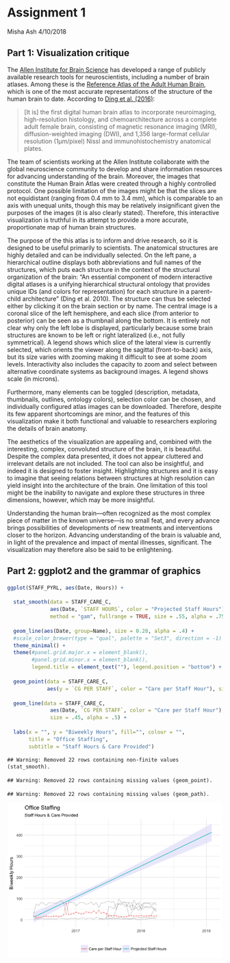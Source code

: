 Assignment 1
================
Misha Ash
4/10/2018

## Part 1: Visualization critique

The [Allen Institute for Brain Science](https://www.alleninstitute.org/)
has developed a range of publicly available research tools for
neuroscientists, including a number of brain atlases. Among these is the
[Reference Atlas of the Adult Human Brain](http://atlas.brain-map.org/),
which is one of the most accurate representations of the structure of
the human brain to date. According to [Ding et al.
(2016)](https://www.ncbi.nlm.nih.gov/pmc/articles/PMC5054943/):

> \[It is\] the first digital human brain atlas to incorporate
> neuroimaging, high-resolution histology, and chemoarchitecture across
> a complete adult female brain, consisting of magnetic resonance
> imaging (MRI), diffusion-weighted imaging (DWI), and 1,356
> large-format cellular resolution (1µm/pixel) Nissl and
> immunohistochemistry anatomical plates.

The team of scientists working at the Allen Institute collaborate with
the global neuroscience community to develop and share information
resources for advancing understanding of the brain. Moreover, the images
that constitute the Human Brain Atlas were created through a highly
controlled protocol. One possible limitation of the images might be that
the slices are not equidistant (ranging from 0.4 mm to 3.4 mm), which is
comparable to an axis with unequal units, though this may be relatively
insignificant given the purposes of the images (it is also clearly
stated). Therefore, this interactive visualization is truthful in its
attempt to provide a more accurate, proportionate map of human brain
structures.

The purpose of the this atlas is to inform and drive research, so it is
designed to be useful primarily to scientists. The anatomical structures
are highly detailed and can be individually selected. On the left pane,
a hierarchical outline displays both abbreviations and full names of the
structures, which puts each structure in the context of the structural
organization of the brain: “An essential component of modern interactive
digital atlases is a unifying hierarchical structural ontology that
provides unique IDs (and colors for representation) for each structure
in a parent–child architecture” (Ding et al. 2010). The structure can
thus be selected either by clicking it on the brain section or by name.
The central image is a coronal slice of the left hemisphere, and each
slice (from anterior to posterior) can be seen as a thumbnail along the
bottom. It is entirely not clear why only the left lobe is displayed,
particularly because some brain structures are known to be left or right
lateralized (i.e., not fully symmetrical). A legend shows which slice of
the lateral view is currently selected, which orients the viewer along
the sagittal (front-to-back) axis, but its size varies with zooming
making it difficult to see at some zoom levels. Interactivity also
includes the capacity to zoom and select between alternative coordinate
systems as background images. A legend shows scale (in microns).

Furthermore, many elements can be toggled (description, metadata,
thumbnails, outlines, ontology colors), selection color can be chosen,
and individually configured atlas images can be downloaded. Therefore,
despite its few apparent shortcomings are minor, and the features of
this visualization make it both functional and valuable to researchers
exploring the details of brain anatomy.

The aesthetics of the visualization are appealing and, combined with the
interesting, complex, convoluted structure of the brain, it is
beautiful. Despite the complex data presented, it does not appear
cluttered and irrelevant details are not included. The tool can also be
insightful, and indeed it is designed to foster insight. Highlighting
structures and it is easy to imagine that seeing relations between
structures at high resolution can yield insight into the architecture of
the brain. One limitation of this tool might be the inability to
navigate and explore these structures in three dimensions, however,
which may be more insightful.

Understanding the human brain—often recognized as the most complex piece
of matter in the known universe—is no small feat, and every advance
brings possibilities of developments of new treatments and interventions
closer to the horizon. Advancing understanding of the brain is valuable
and, in light of the prevalence and impact of mental illnesses,
significant. The visualization may therefore also be said to be
enlightening.

## Part 2: ggplot2 and the grammar of graphics

``` r
ggplot(STAFF_PYRL, aes(Date, Hours)) +
  
  stat_smooth(data = STAFF_CARE_C, 
              aes(Date, `STAFF HOURS`, color = "Projected Staff Hours"), 
              method = "gam", fullrange = TRUE, size = .55, alpha = .75, fill = "lavender") +

  geom_line(aes(Date, group=Name), size = 0.28, alpha = .4) +
  #scale_color_brewer(type = "qual", palette = "Set3", direction = -1) +
  theme_minimal() +
  theme(#panel.grid.major.x = element_blank(),
        #panel.grid.minor.x = element_blank(),
        legend.title = element_text(""), legend.position = "bottom") +

  geom_point(data = STAFF_CARE_C, 
             aes(y = `CG PER STAFF`, color = "Care per Staff Hour"), size = .25) +
  
  geom_line(data = STAFF_CARE_C, 
              aes(Date, `CG PER STAFF`, color = "Care per Staff Hour"), 
              size = .45, alpha = .5) +

  labs(x = "", y = "Biweekly Hours", fill="", colour = "",
       title = "Office Staffing",
       subtitle = "Staff Hours & Care Provided")
```

    ## Warning: Removed 22 rows containing non-finite values (stat_smooth).

    ## Warning: Removed 22 rows containing missing values (geom_point).

    ## Warning: Removed 22 rows containing missing values (geom_path).

![](Assignment_1_files/figure-gfm/unnamed-chunk-2-1.png)<!-- -->
